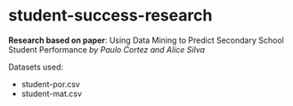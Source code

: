 # student-success-research
**Research based on paper**: Using Data Mining to Predict Secondary School Student Performance *by Paulo Cortez and Alice Silva*

Datasets used:
  * student-por.csv
  * student-mat.csv
